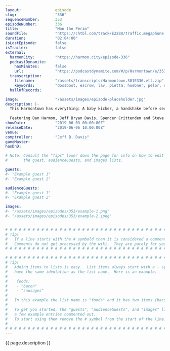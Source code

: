 ```yaml
---
layout:               episode
slug:                 "336"
sequenceNumber:       353
episodeNumber:        336
title:                "Mon the Perim"
soundFile:            "https://chtbl.com/track/E2288/traffic.megaphone.fm/STA7247245993.mp3?updated=1596677055"
duration:             "02:04:00"
isLostEpisode:        false
isTrailer:            false
external:
  harmonCity:         "https://harmon.city/episode-336"
  podcastDynamite:
    hasMinutes:       false
    url:              "https://podcastdynamite.com/#/p/Harmontown/e/353/336"
  transcription:
    filename:         "/assets/transcripts/Harmontown.S01E336.vtt.zip"
    keywords:         "dossboot, escrow, lav, pietta, huebner, pelor, stugatz, beatle, ideals, fry's, yams, macbook, mcdowell, raider, ios, calgary, closets, prawn, rad, bonds, cato, lawnmower, autograph, relics, 5th"
  hallOfRecords:      

image:                "/assets/images/episode-placeholder.jpg"
description: |-
  This Harmontown has everything: A baby kicker, a handshake before sex, Squeezy Steve Levy, and one hundred pounds of beef jerky.
  
  Featuring Dan Harmon, Jeff Bryan Davis, Spencer Crittenden and Steve Levy.
showDate:             "2019-06-03 00:00:00Z"
releaseDate:          "2019-06-06 10:00:00Z"
venue:                
comptroller:          "Jeff B. Davis"
gameMaster:           
hasDnD:               

# Note: Consult the "Tips" lower down the page for info on how to edit
#       the guest, audienceGuests, and images lists.

guests:
#- "Example guest 1"
#- "Example guest 2"

audienceGuests:
#- "Example guest 1"
#- "Example guest 2"

images:
#- "/assets/images/episodes/353/example-1.png"
#- "/assets/images/episodes/353/example-2.jpeg"


# # # # # # # # # # # # # # # # # # # # # # # # # # # # # # # # # # # # # # # # # # # # #
# Tip!
#   If a line starts with the # symbold then it is considered a comment.
#   Comments do not get processed by the wiki.  They are purely for your information.
# # # # # # # # # # # # # # # # # # # # # # # # # # # # # # # # # # # # # # # # # # # # #

# # # # # # # # # # # # # # # # # # # # # # # # # # # # # # # # # # # # # # # # # # # # #
# Tip!
#   Adding items to lists is easy.  List items always start with a - symbol and have
#   have the same identation as the list name.  Here is an example.
#
#    foods:
#    - "bacon"
#    - "sausages"
#
#   In this example the list name is "foods" and it has two items (bacon, and sausages).
#
#   To get you started, the "guests", "audienceGuests", and "images" lists below have
#   a few example entries commented out.
#   To start using them remove the # symbol from the start of the line.
#
# # # # # # # # # # # # # # # # # # # # # # # # # # # # # # # # # # # # # # # # # # # # #
---
```


<!-- The episode description will be rendered here -->
{{ page.description }}

<!-- Add your content BELOW here -->
<!-- vvvvvvvvvvvvvvvvvvvvvvvvvvv -->




<!-- ^^^^^^^^^^^^^^^^^^^^^^^^^^^ -->
<!-- Add your content ABOVE here -->

<!-- The episode gallery will be rendered here -->